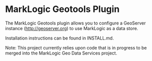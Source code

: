 # MarkLogic Geotools Plugin
The MarkLogic Geotools plugin allows you to configure a GeoServer instance (http://geoserver.org) to
use MarkLogic as a data store.

Installation instructions can be found in INSTALL.md.

Note: This project currently relies upon code that is in progress to be merged into the MarkLogic Geo Data Services project. 
